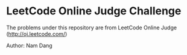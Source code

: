 LeetCode Online Judge Challenge
===========

The problems under this repository are from LeetCode Online Judge (http://oj.leetcode.com/)

Author: Nam Dang